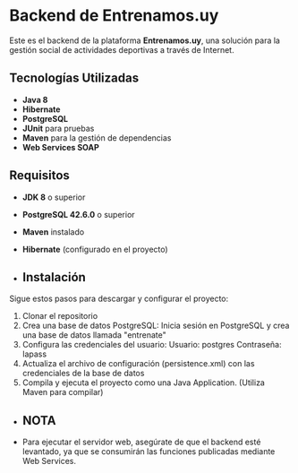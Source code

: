 # Backend de Entrenamos.uy

Este es el backend de la plataforma **Entrenamos.uy**, una solución para la gestión social de actividades deportivas a través de Internet.

## Tecnologías Utilizadas

- **Java 8**
- **Hibernate**
- **PostgreSQL**
- **JUnit** para pruebas
- **Maven** para la gestión de dependencias
- **Web Services SOAP**


## Requisitos

- **JDK 8** o superior
- **PostgreSQL 42.6.0** o superior
- **Maven** instalado
- **Hibernate** (configurado en el proyecto)

- ## Instalación

Sigue estos pasos para descargar y configurar el proyecto:

1. Clonar el repositorio
2. Crea una base de datos PostgreSQL: Inicia sesión en PostgreSQL y crea una base de datos llamada "entrenate"
3. Configura las credenciales del usuario:
   Usuario: postgres
   Contraseña: lapass
4. Actualiza el archivo de configuración (persistence.xml)  con las credenciales de la base de datos
5. Compila y ejecuta el proyecto como una Java Application. (Utiliza Maven para compilar)

- ## NOTA
- Para ejecutar el servidor web, asegúrate de que el backend esté levantado, ya que se consumirán las funciones publicadas mediante Web Services.
